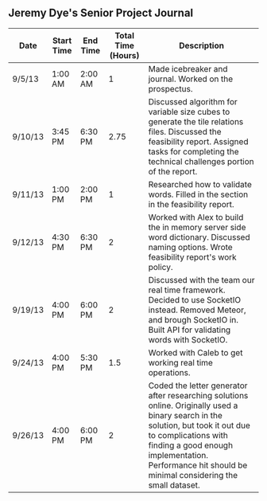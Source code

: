 <h2>Jeremy Dye's Senior Project Journal</h2>
<table>
	<thead>
		<tr>
			<th>Date</th>
			<th>Start Time</th>
			<th>End Time</th>
			<th>Total Time (Hours)</th>
			<th>Description</th>
		</tr>
	</thead>
	<tbody>
		<tr>
			<td>9/5/13</td>
			<td>1:00 AM</td>
			<td>2:00 AM</td>
			<td>1</td>
			<td>Made icebreaker and journal. Worked on the prospectus.</td>
		</tr>
		<tr>
			<td>9/10/13</td>
			<td>3:45 PM</td>
			<td>6:30 PM</td>
			<td>2.75</td>
			<td>Discussed algorithm for variable size cubes to generate the tile relations files.  Discussed the feasibility report.  Assigned tasks for completing the technical challenges portion of the report.</td>
		</tr>
		<tr>
			<td>9/11/13</td>
			<td>1:00 PM</td>
			<td>2:00 PM</td>
			<td>1</td>
			<td>Researched how to validate words.  Filled in the section in the feasibility report.</td>
		</tr>
		<tr>
			<td>9/12/13</td>
			<td>4:30 PM</td>
			<td>6:30 PM</td>
			<td>2</td>
			<td>Worked with Alex to build the in memory server side word dictionary.  Discussed naming options.  Wrote feasibility report's work policy.</td>
		</tr>
		<tr>
			<td>9/19/13</td>
			<td>4:00 PM</td>
			<td>6:00 PM</td>
			<td>2</td>
			<td>Discussed with the team our real time framework.  Decided to use SocketIO instead.  Removed Meteor, and brough SocketIO in.  Built API for validating words with SocketIO.</td>
		</tr>
		<tr>
			<td>9/24/13</td>
			<td>4:00 PM</td>
			<td>5:30 PM</td>
			<td>1.5</td>
			<td>Worked with Caleb to get working real time operations.</td>
		</tr>
		<tr>
			<td>9/26/13</td>
			<td>4:00 PM</td>
			<td>6:00 PM</td>
			<td>2</td>
			<td>Coded the letter generator after researching solutions online.  Originally used a binary search in the solution, but took it out due to complications with finding a good enough implementation.  Performance hit should be minimal considering the small dataset.</td>
		</tr>
	</tbody>
</table>
